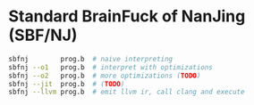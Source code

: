 # Standard BrainFuck of NanJing (SBF/NJ)

```sh
sbfnj        prog.b  # naive interpreting
sbfnj --o1   prog.b  # interpret with optimizations
sbfnj --o2   prog.b  # more optimizations (TODO)
sbfnj --jit  prog.b  # (TODO)
sbfnj --llvm prog.b  # emit llvm ir, call clang and execute
```
